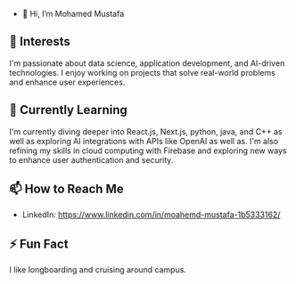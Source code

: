 - 👋 Hi, I’m Mohamed Mustafa
  
## 👀 Interests
I'm passionate about data science, application development, and AI-driven technologies. I enjoy working on projects that solve real-world problems and enhance user experiences.

## 🌱 Currently Learning
I'm currently diving deeper into React.js, Next.js, python, java, and C++ as well as exploring AI integrations with APIs like OpenAI as well as. I'm also refining my skills in cloud computing with Firebase and exploring new ways to enhance user authentication and security.

## 📫 How to Reach Me
- LinkedIn: https://www.linkedin.com/in/moahemd-mustafa-1b5333162/

## ⚡ Fun Fact
I like longboarding and cruising around campus.
